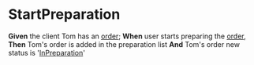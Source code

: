 # StartPreparation

**Given** the client Tom has an [order](- "#order=createOrder()");
**When** user starts preparing the [order](- "#order=prepare(#order)"),
**Then** Tom's order is added in the preparation list
**And** Tom's order new status is '[InPreparation](- "?=getStatus(#order)")'

